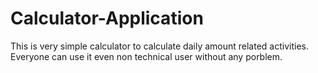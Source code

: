 # Calculator-Application
This is very simple calculator to calculate daily amount related activities. Everyone can use it even non technical user without any porblem.
